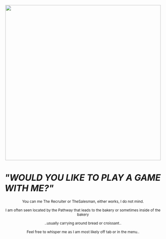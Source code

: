 <p align="center">
<img src="https://static.wikia.nocookie.net/thesquidgame/images/e/ea/GftvNnbWgAAbKid.jpeg/revision/latest/scale-to-width-down/1000?cb=20241227111206" width=500>
<p align="center">
  
# *"WOULD YOU LIKE TO PLAY A GAME WITH ME?"*

<p align="center">
<sub>You can me The Recruiter or TheSalesman, either works, I do not mind. 
<p align="center">
<sub>I am often seen located by the Pathway that leads to the bakery or sometimes inside of the bakery
<p align="center">
<sub>..usually carrying around bread or croissant..
<p align="center">
<sub> Feel free to whisper me as I am most likely off tab or in the menu..
